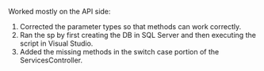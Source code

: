 Worked mostly on the API side:
1. Corrected the parameter types so that methods can work correctly.
2. Ran the sp by first creating the DB in SQL Server and then executing the script in Visual Studio.
3. Added the missing methods in the switch case portion of the ServicesController.
